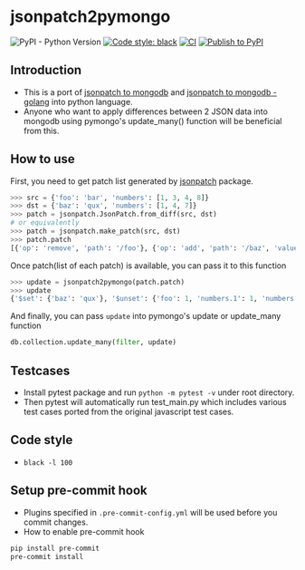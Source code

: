 
# jsonpatch2pymongo

![PyPI - Python Version](https://img.shields.io/pypi/pyversions/jsonpatch2pymongo)
[![Code style: black](https://img.shields.io/badge/code%20style-black-000000.svg)](https://github.com/psf/black)
[![CI](https://github.com/jamiecha/jsonpatch2pymongo/actions/workflows/check.yml/badge.svg)](https://github.com/jamiecha/jsonpatch2pymongo/actions/workflows/check.yml)
[![Publish to PyPI](https://github.com/jamiecha/jsonpatch2pymongo/actions/workflows/release.yml/badge.svg)](https://github.com/jamiecha/jsonpatch2pymongo/actions/workflows/release.yml)


## Introduction
- This is a port of [jsonpatch to mongodb](https://www.npmjs.com/package/jsonpatch-to-mongodb) and [jsonpatch to mongodb - golang](https://github.com/ZaninAndrea/json-patch-to-mongo/blob/main/main.go) into python language.
- Anyone who want to apply differences between 2 JSON data into mongodb using pymongo's update_many() function will be beneficial from this.

## How to use
First, you need to get patch list generated by [jsonpatch](https://pypi.org/project/jsonpatch/) package.
```python
>>> src = {'foo': 'bar', 'numbers': [1, 3, 4, 8]}
>>> dst = {'baz': 'qux', 'numbers': [1, 4, 7]}
>>> patch = jsonpatch.JsonPatch.from_diff(src, dst)
# or equivalently
>>> patch = jsonpatch.make_patch(src, dst)
>>> patch.patch
[{'op': 'remove', 'path': '/foo'}, {'op': 'add', 'path': '/baz', 'value': 'qux'}, {'op': 'remove', 'path': '/numbers/1'}, {'op': 'add', 'path': '/numbers/2', 'value': 7}, {'op': 'remove', 'path': '/numbers/3'}]
```
Once patch(list of each patch) is available, you can pass it to this function
```python
>>> update = jsonpatch2pymongo(patch.patch)
>>> update
{'$set': {'baz': 'qux'}, '$unset': {'foo': 1, 'numbers.1': 1, 'numbers.3': 1}, '$push': {'numbers': {'$each': [7], '$position': 2}}}
```
And finally, you can pass `update` into pymongo's update or update_many function
```python
db.collection.update_many(filter, update)
```

## Testcases
- Install pytest package and run `python -m pytest -v` under root directory.
- Then pytest will automatically run test_main.py which includes various test cases ported from the original javascript test cases.

## Code style
- `black -l 100`

## Setup pre-commit hook
- Plugins specified in `.pre-commit-config.yml` will be used before you commit changes.
- How to enable pre-commit hook
```bash
pip install pre-commit
pre-commit install
```

